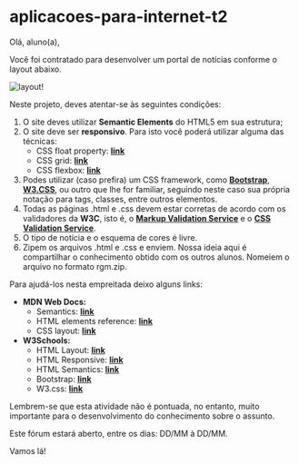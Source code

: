 # aplicacoes-para-internet-t2

Olá, aluno(a),

Você foi contratado para desenvolver um portal de notícias conforme o layout abaixo.

![layout!](https://bb.cruzeirodosulvirtual.com.br/bbcswebdav/courses/CVCS_EAD_1220262/img/layout.jpg)

Neste projeto, deves atentar-se às seguintes condições:

1. O site deves utilizar **Semantic Elements** do HTML5 em sua estrutura;
2. O site deve ser **responsivo**. Para isto você poderá utilizar alguma das técnicas:
    - CSS float property: [**link**](https://developer.mozilla.org/en-US/docs/Learn/CSS/CSS_layout/Floats) 
    - CSS grid: [**link**](https://developer.mozilla.org/pt-BR/docs/Web/CSS/CSS_Grid_Layout)
    - CSS flexbox: [**link**](https://developer.mozilla.org/pt-BR/docs/Web/CSS/CSS_Flexible_Box_Layout)
3. Podes utilizar (caso prefira) um CSS framework, como [**Bootstrap**](https://getbootstrap.com/), [**W3.CSS**](https://www.w3schools.com/w3css/defaulT.asp), ou outro que lhe for familiar, seguindo neste caso sua própria notação para tags, classes, entre outros elementos.
4. Todas as páginas .html e .css devem estar corretas de acordo com os validadores da **W3C**, isto é, o [**Markup Validation Service**](https://validator.w3.org/) e o [**CSS Validation Service**](https://jigsaw.w3.org/css-validator/).
5. O tipo de notícia e o esquema de cores é livre.
6. Zipem os arquivos .html e .css e enviem. Nossa ideia aqui é compartilhar o conhecimento obtido com os outros alunos. Nomeiem o arquivo no formato rgm.zip.

Para ajudá-los nesta empreitada deixo alguns links:

- **MDN Web Docs:**
  - Semantics: [**link**](https://developer.mozilla.org/en-US/docs/Glossary/Semantics)
  - HTML elements reference: [**link**](https://developer.mozilla.org/en-US/docs/Web/HTML/Element)
  - CSS layout: [**link**](https://developer.mozilla.org/pt-BR/docs/Learn/CSS/CSS_layout)
- **W3Schools:**
  - HTML Layout: [**link**](https://www.w3schools.com/html/html_layout.asp)
  - HTML Responsive: [**link**](https://www.w3schools.com/html/html_responsive.asp)
  - HTML Semantics: [**link**](https://www.w3schools.com/html/html5_semantic_elements.asp)
  - Bootstrap: [**link**](https://www.w3schools.com/bootstrap/bootstrap_ver.asp)
  - W3.css: [**link**](https://www.w3schools.com/w3css/defaulT.asp)

Lembrem-se que esta atividade não é pontuada, no entanto, muito importante para o desenvolvimento do conhecimento sobre o assunto.

Este fórum estará aberto, entre os dias: DD/MM à DD/MM.

Vamos lá!
